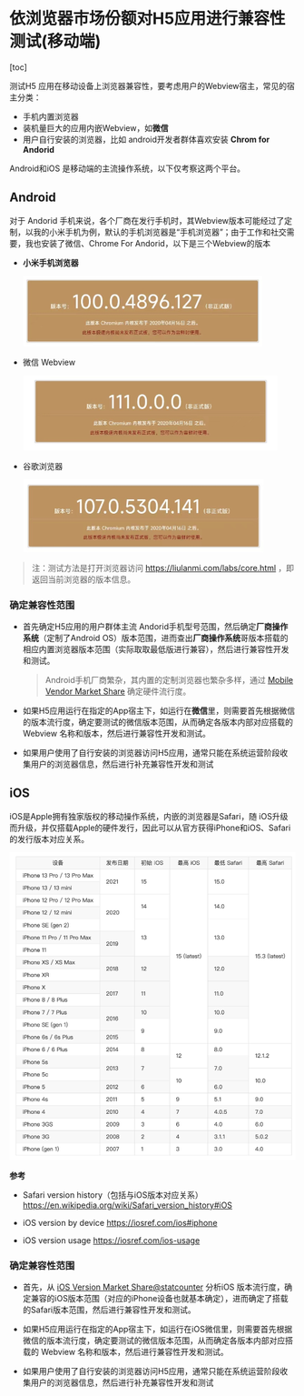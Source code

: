# 依浏览器市场份额对H5应用进行兼容性测试(移动端)

[toc]

测试H5 应用在移动设备上浏览器兼容性，要考虑用户的Webview宿主，常见的宿主分类：

* 手机内置浏览器
* 装机量巨大的应用内嵌Webview，如**微信**
* 用户自行安装的浏览器，比如 android开发者群体喜欢安装 **Chrom for Andorid**

Android和iOS 是移动端的主流操作系统，以下仅考察这两个平台。

## Android

对于 Andorid 手机来说，各个厂商在发行手机时，其Webview版本可能经过了定制，以我的小米手机为例，默认的手机浏览器是“手机浏览器”；由于工作和社交需要，我也安装了微信、Chrome For Andorid，以下是三个Webview的版本

* **小米手机浏览器**

  ![image-20230327000324741](images/image-20230327000324741.png)


* 微信 Webview

  ![image-20230327000037687](images/image-20230327000037687.png)

* 谷歌浏览器

  ![image-20230327000222461](images/image-20230327000222461.png)



> 注：测试方法是打开浏览器访问 https://liulanmi.com/labs/core.html ，即返回当前浏览器的版本信息。

### 确定兼容性范围

* 首先确定H5应用的用户群体主流 Andorid手机型号范围，然后确定**厂商操作系统**（定制了Android OS）版本范围，进而查出**厂商操作系统**哥版本搭载的相应内置浏览器版本范围（实际取取最低版进行兼容），然后进行兼容性开发和测试。

  > Android手机厂商繁杂，其内置的定制浏览器也繁杂多样，通过 [Mobile Vendor Market Share](https://gs.statcounter.com/vendor-market-share/mobile) 确定硬件流行度。
* 如果H5应用运行在指定的App宿主下，如运行在**微信**里，则需要首先根据微信的版本流行度，确定要测试的微信版本范围，从而确定各版本内部对应搭载的 Webview 名称和版本，然后进行兼容性开发和测试。

* 如果用户使用了自行安装的浏览器访问H5应用，通常只能在系统运营阶段收集用户的浏览器信息，然后进行补充兼容性开发和测试

## iOS

iOS是Apple拥有独家版权的移动操作系统，内嵌的浏览器是Safari，随 iOS升级而升级，并仅搭载Apple的硬件发行，因此可以从官方获得iPhone和iOS、Safari的发行版本对应关系。

<img src="images/image-20230327002056750.png" alt="image-20230327002056750" style="zoom:60%;" />

 **参考**

* Safari version history（包括与iOS版本对应关系） https://en.wikipedia.org/wiki/Safari_version_history#iOS
* iOS version by device  https://iosref.com/ios#iphone

* iOS version usage https://iosref.com/ios-usage 

### 确定兼容性范围

* 首先，从 [iOS Version Market Share@statcounter](https://gs.statcounter.com/os-version-market-share/ios/mobile-tablet/worldwide) 分析iOS 版本流行度，确定兼容的iOS版本范围（对应的iPhone设备也就基本确定），进而确定了搭载的Safari版本范围，然后进行兼容性开发和测试。

* 如果H5应用运行在指定的App宿主下，如运行在iOS微信里，则需要首先根据微信的版本流行度，确定要测试的微信版本范围，从而确定各版本内部对应搭载的 Webview 名称和版本，然后进行兼容性开发和测试。
* 如果用户使用了自行安装的浏览器访问H5应用，通常只能在系统运营阶段收集用户的浏览器信息，然后进行补充兼容性开发和测试
